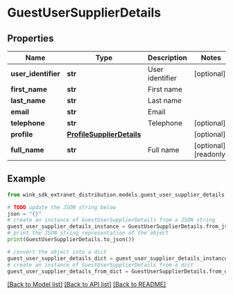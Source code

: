 # GuestUserSupplierDetails


## Properties

Name | Type | Description | Notes
------------ | ------------- | ------------- | -------------
**user_identifier** | **str** | User identifier | [optional] 
**first_name** | **str** | First name | 
**last_name** | **str** | Last name | 
**email** | **str** | Email | 
**telephone** | **str** | Telephone | [optional] 
**profile** | [**ProfileSupplierDetails**](ProfileSupplierDetails.md) |  | [optional] 
**full_name** | **str** | Full name | [optional] [readonly] 

## Example

```python
from wink_sdk_extranet_distribution.models.guest_user_supplier_details import GuestUserSupplierDetails

# TODO update the JSON string below
json = "{}"
# create an instance of GuestUserSupplierDetails from a JSON string
guest_user_supplier_details_instance = GuestUserSupplierDetails.from_json(json)
# print the JSON string representation of the object
print(GuestUserSupplierDetails.to_json())

# convert the object into a dict
guest_user_supplier_details_dict = guest_user_supplier_details_instance.to_dict()
# create an instance of GuestUserSupplierDetails from a dict
guest_user_supplier_details_from_dict = GuestUserSupplierDetails.from_dict(guest_user_supplier_details_dict)
```
[[Back to Model list]](../README.md#documentation-for-models) [[Back to API list]](../README.md#documentation-for-api-endpoints) [[Back to README]](../README.md)



